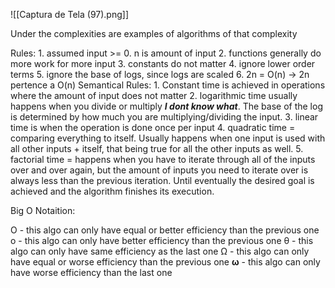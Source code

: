 
![[Captura de Tela (97).png]]

Under the complexities are examples of algorithms of that complexity

Rules:
	1. assumed input >= 0. n is amount of input
	2. functions generally do more work for more input
	3. constants do not matter
	4. ignore lower order terms
	5. ignore the base of logs, since logs are scaled
	6. 2n = O(n) -> 2n pertence a O(n)
Semantical Rules:
	1. Constant time is achieved in operations where the amount of input does not matter
	2. logarithmic time usually happens when you divide or multiply ___I dont know what___. The base of the log is determined by how much you are multiplying/dividing the input.
	3. linear time is when the operation is done once per input
	4. quadratic time  = comparing everything to itself. Usually happens when one input is used with all other inputs + itself, that being true for all the other inputs as well.
	5. factorial time = happens when you have to iterate through all of the inputs over and over again, but the amount of inputs you need to iterate over is always less than the previous iteration. Until eventually the desired goal is achieved and the algorithm finishes its execution.

Big O Notaition:

O - this algo can only have equal or better efficiency than the previous one
o - this algo can only have better efficiency than the previous one
θ - this algo can only have same efficiency as the last one
Ω - this algo can only have equal or worse efficiency than the previous one
**ω** - this algo can only have worse efficiency than the last one
